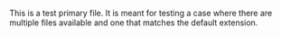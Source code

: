 This is a test primary file. It is meant for testing a case where there are multiple files available and one that matches the default extension.